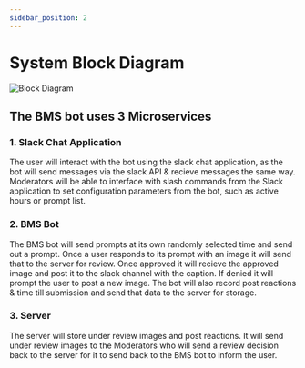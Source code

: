 ```yaml
---
sidebar_position: 2
---
```


# System Block Diagram

![Block Diagram](https://media.discordapp.net/attachments/1150951348754456610/1153037123394473984/Drawing1.png?width=919&height=671)

## The BMS bot uses 3 Microservices  

### 1. Slack Chat Application  
The user will interact with the bot using the slack chat application, as the bot will send messages via the slack API & recieve messages the same way. Moderators will be able to interface with slash commands from the Slack application to set configuration parameters from the bot, such as active hours or prompt list.
  
### 2. BMS Bot
The BMS bot will send prompts at its own randomly selected time and send out a prompt. Once a user responds to its prompt with an image it will send that to the server for review. Once approved it will recieve the approved image and post it to the slack channel with the caption. If denied it will prompt the user to post a new image. The bot will also record post reactions & time till submission and send that data to the server for storage.  
  
### 3. Server
The server will store under review images and post reactions. It will send under review images to the Moderators who will send a review decision back to the server for it to send back to the BMS bot to inform the user.
